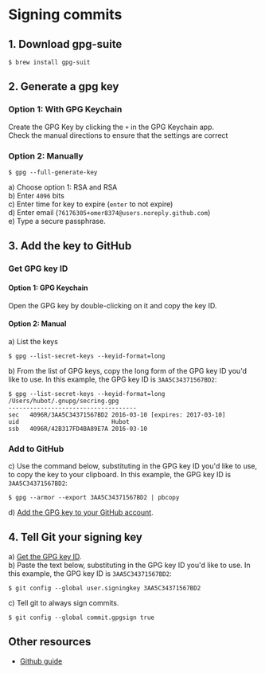 # Signing commits

## 1. Download gpg-suite
```shell
$ brew install gpg-suit
```

## 2. Generate a gpg key
### Option 1: With GPG Keychain
Create the GPG Key by clicking the `+` in the GPG Keychain app.\
Check the manual directions to ensure that the settings are correct 

### Option 2: Manually
```shell
$ gpg --full-generate-key
```
    
a) Choose option 1: RSA and RSA\
b) Enter `4096` bits\
c) Enter time for key to expire (`enter` to not expire)\
d) Enter email (`76176305+omer8374@users.noreply.github.com`)\
e) Type a secure passphrase.

## 3. Add the key to GitHub
### Get GPG key ID
#### Option 1: GPG Keychain
Open the GPG key by double-clicking on it and copy the key ID.

#### Option 2: Manual
a) List the keys
```shell
$ gpg --list-secret-keys --keyid-format=long
```

b) From the list of GPG keys, copy the long form of the GPG key ID you'd like to use.
In this example, the GPG key ID is `3AA5C34371567BD2`:
```shell
$ gpg --list-secret-keys --keyid-format=long
/Users/hubot/.gnupg/secring.gpg
------------------------------------
sec   4096R/3AA5C34371567BD2 2016-03-10 [expires: 2017-03-10]
uid                          Hubot 
ssb   4096R/42B317FD4BA89E7A 2016-03-10
```

### Add to GitHub
c) Use the command below, substituting in the GPG key ID you'd like to use, to copy the key to your clipboard.
In this example, the GPG key ID is `3AA5C34371567BD2`:
```shell
$ gpg --armor --export 3AA5C34371567BD2 | pbcopy
```

d) [Add the GPG key to your GitHub account][github-add-gpg-key].

## 4. Tell Git your signing key
a) [Get the GPG key ID][get-id].\
b) Paste the text below, substituting in the GPG key ID you'd like to use.
In this example, the GPG key ID is `3AA5C34371567BD2`:
```shell
$ git config --global user.signingkey 3AA5C34371567BD2
```
c) Tell git to always sign commits.
```shell
$ git config --global commit.gpgsign true
```

## Other resources
- [Github guide][guide]

[github-add-gpg-key]:
    https://docs.github.com/en/authentication/managing-commit-signature-verification/adding-a-new-gpg-key-to-your-github-account
[get-id]:
    #get-gpg-key-id
[guide]:
    https://docs.github.com/en/authentication/managing-commit-signature-verification/
